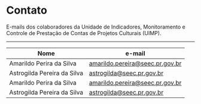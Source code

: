 # Contato

E-mails dos colaboradores da Unidade de Indicadores, Monitoramento e Controle de Prestação de Contas de Projetos Culturais (UIMP).

---


| Nome                                 | e-mail                          |
| ------------------------------------ | ------------------------------- |
| Amarildo Perira da Silva             | amarildo.pereira@seec.pr.gov.br |
| Astrogilda Pereira da Silva          | astrogilda@seec.pr.gov.br       |
| Amarildo Perira da Silva             | amarildo.pereira@seec.pr.gov.br |
| Astrogilda Pereira da Silva          | astrogilda@seec.pr.gov.br       |
